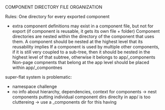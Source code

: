 COMPONENT DIRECTORY FILE ORGANIZATION

Rules:
One directory for every exported component

- extra component definitions may exist in a component file, but not for export (if component is reusable, it gets its own file + folder)
  Component directories are nested within the directory of the component that uses them.
  A component should be nested at the highest level that its reusability implies
  If a component is used by multiple other components, if it is still very coupled to a sub-tree,
  then it should be nested in the highest level of that subtree,
  otherwise it belongs to app/_components
  Non-page compnents that belong at the app level should be placed within app/_compontnes

super-flat system is problematic:

- namespace challenge
- no info about hierarchy, dependencies, context for components
  -> nest components
  putting individual component dirs direclty in app/ is too cluttereing
  -> use a _components dir for this
  having
